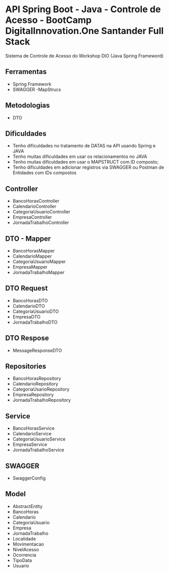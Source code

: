 # API Spring Boot - Java - Controle de Acesso - BootCamp DigitalInnovation.One Santander Full Stack
Sistema de Controle de Acesso do Workshop DIO (Java Spring Frameword)

## Ferramentas
- Spring Framework
- SWAGGER
 -MapStrucs

## Metodologias
- DTO

## Dificuldades
- Tenho dificuldades no tratamento de DATAS na API usando Spring e JAVA
- Tenho muitas dificuldades em usar os relacionamentos no JAVA
- Tenho muitas dificuldades em usar o MAPSTRUCT com ID composto;
- Tenho dificuldades em adicionar registros via SWAGGER ou Postman de Entidades com IDs compostos

## Controller
- BancoHorasController
- CalendarioController
- CategoriaUsuarioController
- EmpresaController
- JornadaTrabalhoController

## DTO - Mapper
- BancoHorasMapper
- CalendarioMapper
- CategoriaUsuarioMapper
- EmpresaMapper
- JornadaTrabalhoMapper

## DTO Request
- BancoHorasDTO
- CalendarioDTO
- CategoriaUsuarioDTO
- EmpresaDTO
- JornadaTrabalhoDTO

## DTO Respose
- MessageResponseDTO

## Repositories
- BancoHorasRepository
- CalendarioRepository
- CategoriaUsarioRepository
- EmpresaRepository
- JornadaTrabalhoRepository

## Service
- BancoHorasService
- CalendarioService
- CategoriaUsuarioService
- EmpresaService
- JornadaTrabalhoService

## SWAGGER
- SwaggerConfig



## Model
- AbstractEntity
- BancoHoras
- Calendario
- CategoriaUsuario
- Empresa
- JornadaTrabalho
- Localidade
- Movimentacao
- NivelAcesso
- Ocorrencia
- TipoData
- Usuario

